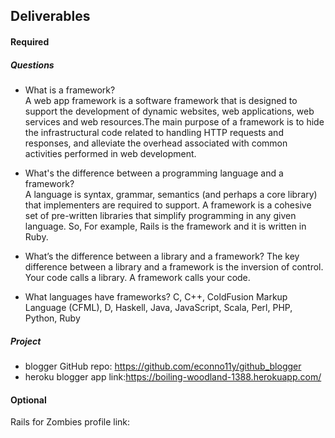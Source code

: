 ## Deliverables
#### Required
##### Questions
- What is a framework?  
    A web app framework is a software framework that is designed to support the development of dynamic websites, web applications, web services and web resources.The main purpose of a framework is to hide the infrastructural code related to handling HTTP requests and responses, and alleviate the overhead associated with common activities performed in web development.

- What's the difference between a programming language and a framework?  
  A language is syntax, grammar, semantics (and perhaps a core library) that implementers are required to support. A framework is a cohesive set of pre-written libraries that simplify programming in any given language. So, For example, Rails is the framework and it is written in Ruby.    

- What’s the difference between a library and a framework?
     The key difference between a library and a framework is the inversion of control. Your code calls a library. A framework   calls your code.

- What languages have frameworks?
    C, C++, ColdFusion Markup Language (CFML), D, Haskell, Java, JavaScript, Scala, Perl, PHP, Python, Ruby


##### Project
- blogger GitHub repo: https://github.com/econno11y/github_blogger
- heroku blogger app link:https://boiling-woodland-1388.herokuapp.com/

#### Optional
Rails for Zombies profile link:
